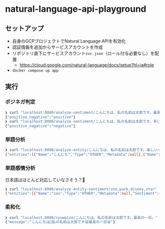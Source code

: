 # natural-language-api-playground
## セットアップ
- 自身のGCPプロジェクトでNatural Language APIを有効化
- 認証情報を追加からサービスアカウントを作成
- リポジトリ直下にサービスアカウント`svc.json`（ロール付与必要なし）を配置
    - https://cloud.google.com/natural-language/docs/setup?hl=ja#role
- `docker compose up app`
## 実行
### ポジネガ判定
```sh
❯ curl "localhost:8080/analyze-sentiment/こんにちは、私の名前は太郎です。最高の一日。"
{"positive_nagative":"positive"}
❯ curl "localhost:8080/analyze-sentiment/こんにちは、私の名前は太郎です。辛い一日。"
{"positive_nagative":"negative"}
```

### 単語分析
```sh
❯ curl "localhost:8080/analyze-entity/こんにちは、私の名前は太郎です。楽しい一日。バッキンガム宮殿。Macbookカメラ"
{"entities":[{"Name":"こんにち","Type":"OTHER","Metadata":null},{"Name":"名前","Type":"OTHER","Metadata":null},{"Name":"太郎","Type":"PERSON","Metadata":null},{"Name":"バッキンガム","Type":"OTHER","Metadata":null},{"Name":"宮殿","Type":"PERSON","Metadata":null},{"Name":"Macbook","Type":"CONSUMER_GOOD","Metadata":null},{"Name":"カメラ","Type":"CONSUMER_GOOD","Metadata":null},{"Name":"一","Type":"NUMBER","Metadata":null}]}
```

### 単語感情分析
日本語はほとんど対応していなさそう？🤔
```sh
❯ curl "localhost:8080/analyze-entity-sentiment/zoo,park,disney,star"
{"entities":[{"Name":"zoo","Type":"OTHER","Metadata":null,"Sentiment":{"Magnitude":0.3,"Score":0.3}},{"Name":"park","Type":"LOCATION","Metadata":null,"Sentiment":{"Magnitude":0.4,"Score":0.4}},{"Name":"star","Type":"PERSON","Metadata":null,"Sentiment":{"Magnitude":0.3,"Score":0.3}},{"Name":"disney","Type":"ORGANIZATION","Metadata":null,"Sentiment":{"Magnitude":0.5,"Score":0.5}}]}
```

### 柔和化
```sh
❯ curl "localhost:8080/nyuwaize/こんにちは、私の名前は太郎です。最高の一日。"
{"message":"こんにちは🥰私の名前は太郎です😆最高の一日😆"}
```
